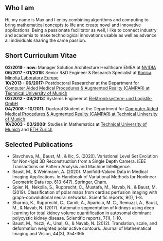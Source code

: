 ## Who I am

Hi, my name is Max and I enjoy combining algorithms and computing to bring mathematical concepts to life and create novel and innovative applications. Being a passionate facilitator as well, I like to connect industry and academia to make technological innovations usable as well as advance all individuals sharing the same passion.

## Short Curriculum Vitae

**02/2019 - now:** Manager Solution Architecture Healthcare EMEA at [NVIDIA](https://www.nvidia.com)<br/>
**06/2017 - 01/2019:** Senior R&D Engineer & Research Specialist at [Konica Minolta Laboratory Europe](https://research.konicaminolta.com/)<br/>
**10/2013 - 06/2017:** Postdoctoral Researcher at the Department for [Computer Aided Medical Procedures & Augmented Reality (CAMPAR) at Technical University of Munich](http://campar.in.tum.de)<br/>
**02/2012 - 09/2013:** Systems Engineer at [Elektroniksystem- und Logistik-GmbH](https://esg.de/)<br/>
**04/2008 - 10/2011:** Doctoral Student at the Department for [Computer Aided Medical Procedures & Augmented Reality (CAMPAR) at Technical University of Munich](http://campar.in.tum.de)<br/>
**10/2003 - 03/2008:** Studies in Mathematics at [Technical University of Munich](https://www.tum.de/) and [ETH Zurich](https://ethz.ch)

## Selected Publications

* Slavcheva, M., Baust, M., & Ilic, S. (2020). Variational Level Set Evolution for Non-rigid 3D Reconstruction from a Single Depth Camera. IEEE Transactions on Pattern Analysis and Machine Intelligence.
* Baust, M., & Weinmann, A. (2020). Manifold-Valued Data in Medical Imaging Applications. In Handbook of Variational Methods for Nonlinear Geometric Data (pp. 613-647). Springer, Cham.
* Spier, N., Nekolla, S., Rupprecht, C., Mustafa, M., Navab, N., & Baust, M. (2019). Classification of polar maps from cardiac perfusion imaging with graph-convolutional neural networks. Scientific reports, 9(1), 1-8.
* Sharma, K., Rupprecht, C., Caroli, A., Aparicio, M. C., Remuzzi, A., Baust, M., & Navab, N. (2017). Automatic segmentation of kidneys using deep learning for total kidney volume quantification in autosomal dominant polycystic kidney disease. Scientific reports, 7(1), 1-10.
* Baust, M., Yezzi, A., Unal, G., & Navab, N. (2012). Translation, scale, and deformation weighted polar active contours. Journal of Mathematical Imaging and Vision, 44(3), 354-365.


